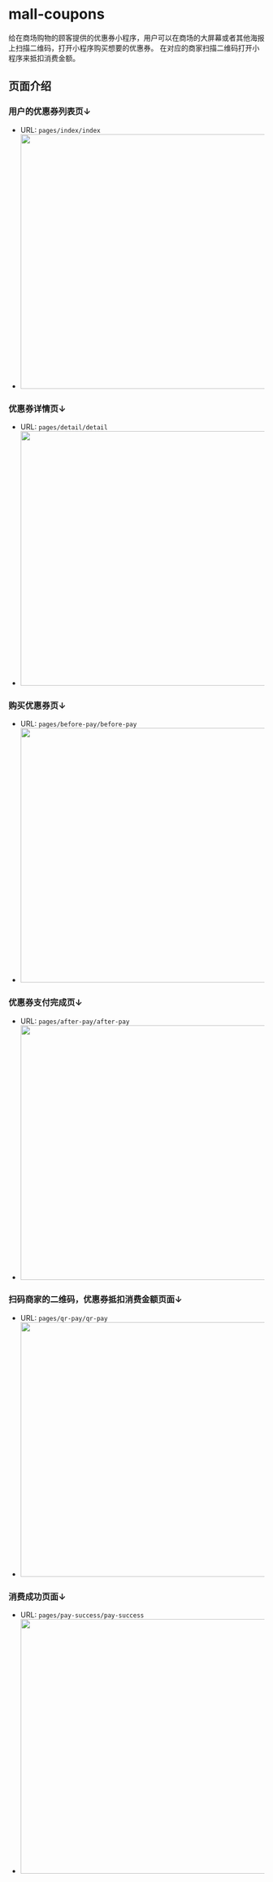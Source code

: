 # mall-coupons
给在商场购物的顾客提供的优惠券小程序，用户可以在商场的大屏幕或者其他海报上扫描二维码，打开小程序购买想要的优惠券。
在对应的商家扫描二维码打开小程序来抵扣消费金额。

## 页面介绍
### 用户的优惠券列表页↓
- URL: `pages/index/index` 
- <img src="https://ws3.sinaimg.cn/large/006tNc79ly1fhjfy8axygj30ki0vg40s.jpg" width="500" />

### 优惠券详情页↓
- URL: `pages/detail/detail`
- <img src="https://ws4.sinaimg.cn/large/006tNc79ly1fhjfzoj6dzj30ku0zqq8e.jpg" width="500" />

### 购买优惠券页↓
- URL: `pages/before-pay/before-pay`
- <img src="https://ws2.sinaimg.cn/large/006tNc79ly1fhjg22bk0qj30kw0li759.jpg" width="500" />

### 优惠券支付完成页↓
- URL: `pages/after-pay/after-pay`
- <img src="https://ws4.sinaimg.cn/large/006tNc79ly1fhjg35gpc1j30ks0rudi4.jpg" width="500" />

### 扫码商家的二维码，优惠券抵扣消费金额页面↓
- URL: `pages/qr-pay/qr-pay`
- <img src="https://ws1.sinaimg.cn/large/006tNc79ly1fhjg4dhddxj30ki0xo76j.jpg" width="500" />

### 消费成功页面↓
- URL: `pages/pay-success/pay-success` 
- <img src="https://ws4.sinaimg.cn/large/006tNc79ly1fhjg557vnej30ky0nwq46.jpg" width="500" />
